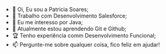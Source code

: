 - 👋 Oi, Eu sou a Patricia Soares;
- 💼 Trabalho com Desenvolvimento Salesforce;
- 👀 Eu me interesso por Java;
- 🌱 Atualmente estou aprendendo Git e Github;
- 🏆 Tenho experiência comm Desenvolvimento Funcional;
- 📫 Pergunte-me sobre qualquer coisa, fico feliz em ajudar!

